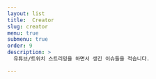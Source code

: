 ```yaml
---
layout: list
title:  Creator
slug: creator
menu: true
submenu: true
order: 9
description: >
  유튜브/트위치 스트리밍을 하면서 생긴 이슈들을 적습니다.

---
```

